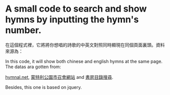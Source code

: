 # A small code to search and show hymns by inputting the hymn's number.

在這個程式裡，它將將你想唱的詩歌的中英文對照同時顯現在同個頁面裏頭。資料來源為：

In this code, it will show both chinese and english hymns at the same page.
The datas ara gotten from:

[hymnal.net](https://hymnal.net/), [蒙特利公園市召會網站](http://www.churchinmontereypark.org/) and [書房目錄搜尋](http://mail.twgbr.org.tw/~webadm/bookindex/).

Besides, this one is based on jquery.